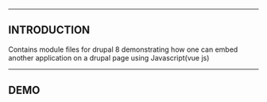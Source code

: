 -------------------
INTRODUCTION
-----------------
Contains module files for drupal 8 demonstrating
how one can embed another application on a drupal
page using Javascript(vue js)

-----------------
DEMO
-----------------
